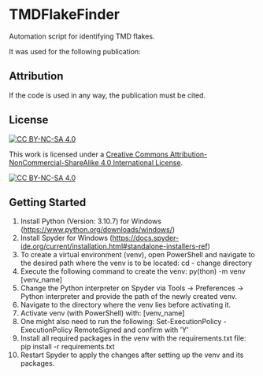 # TMDFlakeFinder
Automation script for identifying TMD flakes.

It was used for the following publication: 

## Attribution
If the code is used in any way, the publication must be cited. 

## License

[![CC BY-NC-SA 4.0][cc-by-nc-sa-shield]][cc-by-nc-sa]

This work is licensed under a
[Creative Commons Attribution-NonCommercial-ShareAlike 4.0 International License][cc-by-nc-sa].

[![CC BY-NC-SA 4.0][cc-by-nc-sa-image]][cc-by-nc-sa]

[cc-by-nc-sa]: http://creativecommons.org/licenses/by-nc-sa/4.0/
[cc-by-nc-sa-image]: https://licensebuttons.net/l/by-nc-sa/4.0/88x31.png
[cc-by-nc-sa-shield]: https://img.shields.io/badge/License-CC%20BY--NC--SA%204.0-lightgrey.svg

## Getting Started

1. Install Python (Version: 3.10.7) for Windows (https://www.python.org/downloads/windows/)
2. Install Spyder for Windows
(https://docs.spyder-ide.org/current/installation.html#standalone-installers-ref)
3. To create a virtual environment (venv), open PowerShell and navigate to the desired path
where the venv is to be located:
cd - change directory
4. Execute the following command to create the venv:
py(thon) -m venv [venv_name]
5. Change the Python interpreter on Spyder via Tools -> Preferences -> Python interpreter
and provide the path of the newly created venv.
6. Navigate to the directory where the venv lies before activating it.
7. Activate venv (with PowerShell) with:
[venv_name]
8. One might also need to run the following:
Set-ExecutionPolicy -ExecutionPolicy RemoteSigned
and confirm with ’Y’
9. Install all required packages in the venv with the requirements.txt file:
pip install -r requirements.txt
10. Restart Spyder to apply the changes after setting up the venv and its packages.
